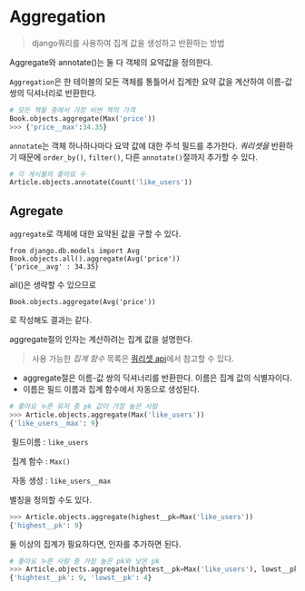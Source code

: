 # Aggregation

> django쿼리를 사용하여 집계 값을 생성하고 반환하는 방법



Aggregate와 annotate()는 둘 다 객체의 요약값을 정의한다.

`Aggregation`은 한 테이블의 모든 객체를 통틀어서 집계한 요약 값을 계산하여 이름-값 쌍의 딕셔너리로 반환한다.

```python
# 모든 책들 중에서 가장 비싼 책의 가격
Book.objects.aggregate(Max('price'))
>>> {'price__max':34.35}
```



`annotate`는 객체 하나하나마다 요약 값에 대한 주석 필드를 추가한다. *쿼리셋을* 반환하기 때문에 `order_by()`, `filter()`, 다른 `annotate()`절까지 추가할 수 있다.

```python
# 각 게시물의 좋아요 수
Article.objects.annotate(Count('like_users'))
```

 

## Agregate

`aggregate`로 객체에 대한 요약된 값을 구할 수 있다.

```django
from django.db.models import Avg
Book.objects.all().aggregate(Avg('price'))
{'price__avg' : 34.35}
```

all()은 생략할 수 있으므로

```django
Book.objects.aggregate(Avg('price'))
```

로 작성해도 결과는 같다.





aggregate절의 인자는 계산하려는 집계 값을 설명한다.

> 사용 가능한 *집계 함수* 목록은  [쿼리셋 api]('https://docs.djangoproject.com/en/4.1/ref/models/querysets/#aggregation-functions')에서 참고할 수 있다.

- aggregate절은 이름-값 쌍의 딕셔너리를 반환한다. 이름은 집계 값의 식별자이다.
- 이름은 필드 이름과 집계 함수에서 자동으로 생성된다.

```python
# 좋아요 누른 유저 중 pk 값이 가장 높은 사람
>>> Article.objects.aggregate(Max('like_users'))
{'like_users__max': 9}
```

​	필드이름 : `like_users`

​	집계 함수 : `Max()`

​	자동 생성 : `like_users__max`



별칭을 정의할 수도 있다.

```python
>>> Article.objects.aggregate(highest__pk=Max('like_users'))
{'highest__pk': 9}
```



둘 이상의 집계가 필요하다면, 인자를 추가하면 된다.

```python
# 좋아요 누른 사람 중 가장 높은 pk와 낮은 pk
>>> Article.objects.aggregate(hightest__pk=Max('like_users'), lowst__pk=Min('like_users'))
{'hightest__pk': 9, 'lowst__pk': 4}
```



